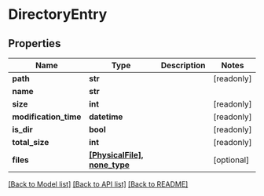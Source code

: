 # DirectoryEntry


## Properties

Name | Type | Description | Notes
------------ | ------------- | ------------- | -------------
**path** | **str** |  | [readonly] 
**name** | **str** |  | 
**size** | **int** |  | [readonly] 
**modification_time** | **datetime** |  | [readonly] 
**is_dir** | **bool** |  | [readonly] 
**total_size** | **int** |  | [readonly] 
**files** | [**[PhysicalFile], none_type**](PhysicalFile.md) |  | [optional] 

[[Back to Model list]](../#documentation-for-models) [[Back to API list]](../#documentation-for-api-endpoints) [[Back to README]](../)



